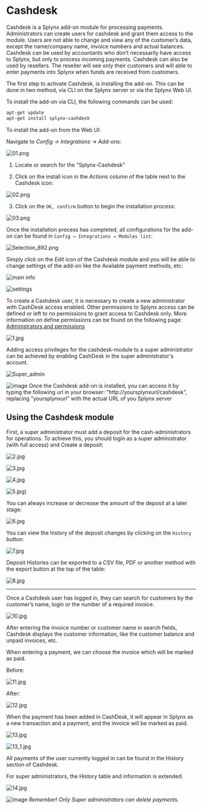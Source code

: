 Cashdesk
========

Cashdesk is a Splynx add-on module for processing payments. Administrators can create users for cashdesk and grant them access to the module. Users are not able to change and view any of the customer’s data, except the name/company name, invoice numbers and actual balances. Cashdesk can be used by accountants who don’t necessarily have access to Splynx, but only to process incoming payments. Cashdesk can also be used by resellers. The reseller will see only their customers and will able to enter payments into Splynx when funds are received from customers.  

The first step to activate Cashdesk, is installing the add-on. This can be done in two method, via CLI on the Splynx server or via the Splynx Web UI.

To install the add-on via CLI, the following commands can be used:

```bash
apt-get update  
apt-get install splynx-cashdesk
```
To install the add-on from the Web UI:

Navigate to *Config → Integrations → Add-ons:*


![01.png](01.png)

1. Locate or search for the "Splynx-Cashdesk"

2. Click on the install icon in the *Actions* column of the table next to the Cashdesk icon:

![02.png](02.png)

3. Click on the `OK, confirm` button to begin the installation process:

![03.png](03.png)


Once the installation process has completed, all configurations for the add-on can be found in `Config → Integrations → Modules list`:

![Selection_892.png](Selection_892.png)

Simply click on the *Edit* icon of the Cashdesk module and you will be able to change settings of the add-on like the Available payment methods, etc:

![main info](main_info.png)

![settings](settings_payments.png)

To create a Cashdesk user, it is necessary to create a new administrator with CashDesk access enabled. Other permissions to Splynx access can be defined or left to no permissions to grant access to Cashdesk only. More information on define permissions can be found on the following page: [Administrators and permissions](administration/main/admins_and_permissions/admins_and_permissions.md)

![1.jpg](1.png)

Adding access privileges for the cashdesk-module to a super administrator can be achieved by enabling CashDesk in the super administrator's account.

![Super_admin](super_admin.png)

<icon class="image-icon">![image](note.png)</icon> Once the Cashdesk add-on is installed, you can access it by typing the following url in your browser: "http://yoursplynxurl/cashdesk", replacing "yoursplynxurl" with the actual URL of you Splynx server


## Using the Cashdesk module


First, a super administrator must add a deposit for the cash-administrators for operations. To achieve this, you should login as a super administrator (with full access) and Create a deposit:

![2.jpg](2.png)

![3.jpg](3.png)

![4.jpg](4.png)

![5.jpg)](5.png)

You can always increase or decrease the amount of the deposit at a later stage:

![6.jpg](6.png)

You can view the history of the deposit changes by clicking on the `History` button:

![7.jpg](7.png)

Deposit Histories can be exported to a CSV file, PDF or another method with the export button at the top of the table:

![8.jpg](8.png)

__________________________

Once a Cashdesk user has logged in, they can search for customers by the customer’s name, login or the number of a required invoice.

![10.jpg](10.png)

After entering the invoice number or customer name in search fields, Cashdesk displays the customer information, like the customer balance and unpaid invoices, etc.

When entering a payment, we can choose the invoice which will be marked as paid.

Before:

![11.jpg](11.png)

After:

![12.jpg](12.png)

When the payment has been added in CashDesk, it will appear in Splynx as a new transaction and a payment, and the invoice will be marked as paid.

![13.jpg](13.png)

![13_1.jpg](13_1.png)

All payments of the user currently logged in can be found in the History section of Cashdesk.

For super administrators, the History table and information is extended.

![14.jpg](14.png)

<icon class="image-icon">![image](warning.png)</icon> *Remember! Only Super administrators can delete payments.*

